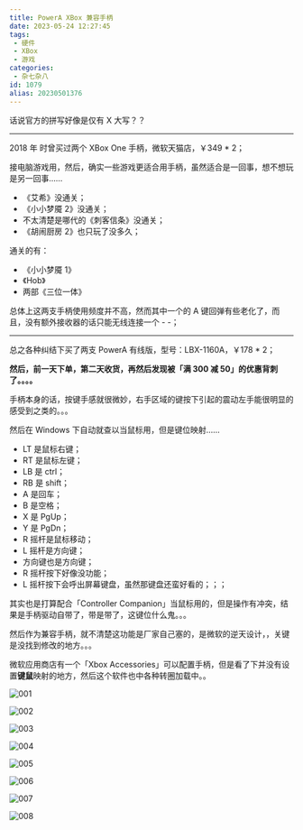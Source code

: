 ```yaml
---
title: PowerA XBox 兼容手柄
date: 2023-05-24 12:27:45
tags:
 - 硬件
 - XBox
 - 游戏
categories:
 - 杂七杂八
id: 1079
alias: 20230501376
---
```


话说官方的拼写好像是仅有 X 大写？？

---------------------------------

2018 年 时曾买过两个 XBox One 手柄，微软天猫店，￥349 * 2；

<!--more-->

接电脑游戏用，然后，确实一些游戏更适合用手柄，虽然适合是一回事，想不想玩是另一回事……

- 《艾希》没通关；
- 《小小梦魇 2》没通关；
- 不太清楚是哪代的《刺客信条》没通关；
- 《胡闹厨房 2》也只玩了没多久；

通关的有：

- 《小小梦魇 1》
- 《Hob》
- 两部《三位一体》

总体上这两支手柄使用频度并不高，然而其中一个的 A 键回弹有些老化了，而且，没有额外接收器的话只能无线连接一个 - -；

----------------------

总之各种纠结下买了两支 PowerA 有线版，型号：LBX-1160A，￥178 * 2；

**然后，前一天下单，第二天收货，再然后发现被「满 300 减 50」的优惠背刺了。。。。**

手柄本身的话，按键手感就很微妙，右手区域的键按下引起的震动左手能很明显的感受到之类的。。。

然后在 Windows 下自动就查以当鼠标用，但是键位映射……

- LT 是鼠标右键；
- RT 是鼠标左键；
- LB 是 ctrl；
- RB 是 shift；
- A 是回车；
- B 是空格；
- X 是 PgUp；
- Y 是 PgDn；
- R 摇杆是鼠标移动；
- L 摇杆是方向键；
- 方向键也是方向键；
- R 摇杆按下好像没功能；
- L 摇杆按下会呼出屏幕键盘，虽然那键盘还蛮好看的；；；

其实也是打算配合「Controller Companion」当鼠标用的，但是操作有冲突，结果是手柄驱动自带了，带是带了，这键位什么鬼。。。

然后作为兼容手柄，就不清楚这功能是厂家自己塞的，是微软的逆天设计，，关键是没找到修改的地方。。。

微软应用商店有一个「Xbox Accessories」可以配置手柄，但是看了下并没有设置**键鼠**映射的地方，然后这个软件也中各种转圈加载中。。


![001](001.png)

![002](002.png)

![003](003.png)

![004](004.png)

![005](005.png)

![006](006.png)

![007](007.jpg)

![008](008.jpg)
